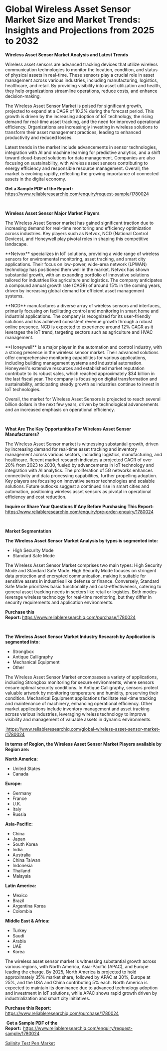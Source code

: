 <p><h1>Global Wireless Asset Sensor Market Size and Market Trends: Insights and Projections from 2025 to 2032</h1></p><p><strong>Wireless Asset Sensor Market Analysis and Latest Trends</strong></p>
<p><p>Wireless asset sensors are advanced tracking devices that utilize wireless communication technologies to monitor the location, condition, and status of physical assets in real-time. These sensors play a crucial role in asset management across various industries, including manufacturing, logistics, healthcare, and retail. By providing visibility into asset utilization and health, they help organizations streamline operations, reduce costs, and enhance decision-making.</p><p>The Wireless Asset Sensor Market is poised for significant growth, projected to expand at a CAGR of 10.2% during the forecast period. This growth is driven by the increasing adoption of IoT technology, the rising demand for real-time asset tracking, and the need for improved operational efficiency. Organizations are increasingly investing in wireless solutions to transform their asset management practices, leading to enhanced productivity and reduced losses.</p><p>Latest trends in the market include advancements in sensor technologies, integration with AI and machine learning for predictive analytics, and a shift toward cloud-based solutions for data management. Companies are also focusing on sustainability, with wireless asset sensors contributing to energy efficiency and responsible resource management. Overall, the market is evolving rapidly, reflecting the growing importance of connected assets in the digital economy.</p></p>
<p><strong>Get a Sample PDF of the Report:&nbsp;</strong> <a href="https://www.reliableresearchiq.com/enquiry/request-sample/1780024?utm_campaign=3567&utm_medium=2&utm_source=Github&utm_content=ia&utm_term=25032025&utm_id=wireless-asset-sensor">https://www.reliableresearchiq.com/enquiry/request-sample/1780024</a></p>
<p>&nbsp;</p>
<p><strong>Wireless Asset Sensor Major Market Players</strong></p>
<p><p>The Wireless Asset Sensor market has gained significant traction due to increasing demand for real-time monitoring and efficiency optimization across industries. Key players such as Netvox, NCD (National Control Devices), and Honeywell play pivotal roles in shaping this competitive landscape.</p><p>**Netvox** specializes in IoT solutions, providing a wide range of wireless sensors for environmental monitoring, asset tracking, and smart city applications. Their focus on low-power, wide-area network (LPWAN) technology has positioned them well in the market. Netvox has shown substantial growth, with an expanding portfolio of innovative solutions tailored for industries like agriculture and logistics. The company anticipates a compound annual growth rate (CAGR) of around 15% in the coming years, driven by increasing global demand for efficient asset management systems.</p><p>**NCD** manufactures a diverse array of wireless sensors and interfaces, primarily focusing on facilitating control and monitoring in smart home and industrial applications. The company is recognized for its user-friendly solutions and has achieved consistent revenue growth through a robust online presence. NCD is expected to experience around 12% CAGR as it leverages the IoT trend, targeting sectors such as agriculture and HVAC management.</p><p>**Honeywell** is a major player in the automation and control industry, with a strong presence in the wireless sensor market. Their advanced solutions offer comprehensive monitoring capabilities for various applications, including building management systems and industrial automation. Honeywell's extensive resources and established market reputation contribute to its robust sales, which reached approximately $34 billion in the last fiscal year. The company is focusing on digital transformation and sustainability, anticipating steady growth as industries continue to invest in IoT technologies.</p><p>Overall, the market for Wireless Asset Sensors is projected to reach several billion dollars in the next few years, driven by technological advancements and an increased emphasis on operational efficiency.</p></p>
<p>&nbsp;</p>
<p><strong>What Are The Key Opportunities For Wireless Asset Sensor Manufacturers?</strong></p>
<p><p>The Wireless Asset Sensor market is witnessing substantial growth, driven by increasing demand for real-time asset tracking and inventory management across various sectors, including logistics, manufacturing, and healthcare. Recent market research indicates a projected CAGR of over 20% from 2023 to 2030, fueled by advancements in IoT technology and integration with AI analytics. The proliferation of 5G networks enhances connectivity and data processing capabilities, further propelling adoption. Key players are focusing on innovative sensor technologies and scalable solutions. Future outlooks suggest a continued rise in smart cities and automation, positioning wireless asset sensors as pivotal in operational efficiency and cost reduction.</p></p>
<p><strong>Inquire or Share Your Questions If Any Before Purchasing This Report:</strong> <a href="https://www.reliableresearchiq.com/enquiry/pre-order-enquiry/1780024?utm_campaign=3567&utm_medium=2&utm_source=Github&utm_content=ia&utm_term=25032025&utm_id=wireless-asset-sensor">https://www.reliableresearchiq.com/enquiry/pre-order-enquiry/1780024</a></p>
<p>&nbsp;</p>
<p><strong>Market Segmentation</strong></p>
<p><strong>The Wireless Asset Sensor Market Analysis by types is segmented into:</strong></p>
<p><ul><li>High Security Mode</li><li>Standard Safe Mode</li></ul></p>
<p><p>The Wireless Asset Sensor Market comprises two main types: High Security Mode and Standard Safe Mode. High Security Mode focuses on stringent data protection and encrypted communication, making it suitable for sensitive assets in industries like defense or finance. Conversely, Standard Safe Mode prioritizes basic functionality and cost-effectiveness, catering to general asset tracking needs in sectors like retail or logistics. Both modes leverage wireless technology for real-time monitoring, but they differ in security requirements and application environments.</p></p>
<p><strong>Purchase this Report:&nbsp;</strong><a href="https://www.reliableresearchiq.com/purchase/1780024?utm_campaign=3567&utm_medium=2&utm_source=Github&utm_content=ia&utm_term=25032025&utm_id=wireless-asset-sensor">https://www.reliableresearchiq.com/purchase/1780024</a></p>
<p>&nbsp;</p>
<p><strong>The Wireless Asset Sensor Market Industry Research by Application is segmented into:</strong></p>
<p><ul><li>Strongbox</li><li>Antique Calligraphy</li><li>Mechanical Equipment</li><li>Other</li></ul></p>
<p><p>The Wireless Asset Sensor Market encompasses a variety of applications, including Strongbox monitoring for secure environments, where sensors ensure optimal security conditions. In Antique Calligraphy, sensors protect valuable artwork by monitoring temperature and humidity, preserving their condition. Mechanical Equipment applications facilitate real-time tracking and maintenance of machinery, enhancing operational efficiency. Other market applications include inventory management and asset tracking across various industries, leveraging wireless technology to improve visibility and management of valuable assets in dynamic environments.</p></p>
<p><a href="https://www.reliableresearchiq.com/global-wireless-asset-sensor-market-r1780024?utm_campaign=3567&utm_medium=2&utm_source=Github&utm_content=ia&utm_term=25032025&utm_id=wireless-asset-sensor">&nbsp;https://www.reliableresearchiq.com/global-wireless-asset-sensor-market-r1780024</a></p>
<p><strong>In terms of Region, the Wireless Asset Sensor Market Players available by Region are:</strong></p>
<p>
    <p> <strong> North America: </strong>
        <ul>
            <li>United States</li>
            <li>Canada</li>
        </ul>
        </p> 
    <p> <strong> Europe: </strong>
        <ul>
            <li>Germany</li>
            <li>France</li>
            <li>U.K.</li>
            <li>Italy</li>
            <li>Russia</li>
        </ul>
        </p> 
    <p> <strong> Asia-Pacific: </strong>
        <ul>
            <li>China</li>
            <li>Japan</li>
            <li>South Korea</li>
            <li>India</li>
            <li>Australia</li>
            <li>China Taiwan</li>
            <li>Indonesia</li>
            <li>Thailand</li>
            <li>Malaysia</li>
        </ul>
        </p> 
    <p> <strong> Latin America: </strong>
        <ul>
            <li>Mexico</li>
            <li>Brazil</li>
            <li>Argentina Korea</li>
            <li>Colombia</li>
        </ul>
        </p> 
    <p> <strong> Middle East & Africa: </strong>
        <ul>
            <li>Turkey</li>
            <li>Saudi</li>
            <li>Arabia</li>
            <li>UAE</li>
            <li>Korea</li>
        </ul>
    </p>
    </p>
<p><p>The wireless asset sensor market is witnessing substantial growth across various regions, with North America, Asia-Pacific (APAC), and Europe leading the charge. By 2025, North America is projected to hold approximately 35% market share, followed by APAC at 30%, Europe at 25%, and the USA and China contributing 5% each. North America is expected to maintain its dominance due to advanced technology adoption and investment in IoT solutions, while APAC shows rapid growth driven by industrialization and smart city initiatives.</p></p>
<p><strong>Purchase this Report: </strong><a href="https://www.reliableresearchiq.com/purchase/1780024?utm_campaign=3567&utm_medium=2&utm_source=Github&utm_content=ia&utm_term=25032025&utm_id=wireless-asset-sensor">https://www.reliableresearchiq.com/purchase/1780024</a></p>
<p>&nbsp;<strong>Get a Sample PDF of the Report:&nbsp;&nbsp;</strong><a href="https://www.reliableresearchiq.com/enquiry/request-sample/1780024?utm_campaign=3567&utm_medium=2&utm_source=Github&utm_content=ia&utm_term=25032025&utm_id=wireless-asset-sensor">https://www.reliableresearchiq.com/enquiry/request-sample/1780024</a></p>
<p><strong></strong></p>
<p><p><a href="https://github.com/pichuaadh0/Market-Research-Report-List-1/blob/main/salinity-test-pen-market.md?utm_campaign=3567&utm_medium=2&utm_source=Github&utm_content=ia&utm_term=25032025&utm_id=wireless-asset-sensor">Salinity Test Pen Market</a></p></p>